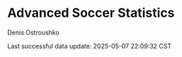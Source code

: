 # Advanced Soccer Statistics
Denis Ostroushko

<!-- gfm -->

Last successful data update: 2025-05-07 22:09:32 CST
